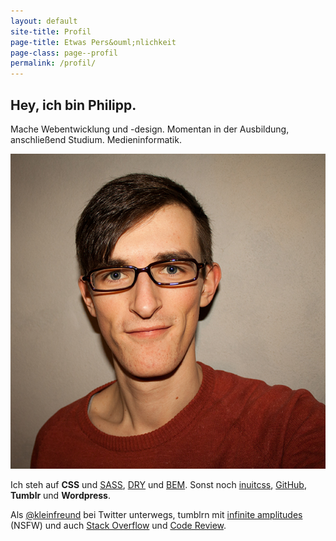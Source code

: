 ```yaml
---
layout: default
site-title: Profil
page-title: Etwas Pers&ouml;nlichkeit
page-class: page--profil
permalink: /profil/
---
```

## Hey, ich bin Philipp.

Mache Webentwicklung und -design. Momentan in der Ausbildung, anschließend Studium. Medieninformatik.

![Philipp Rudloff](/img/ich.jpg)

Ich steh auf __CSS__ und [SASS](http://sass-lang.com/ "Syntactically Awesome Style Sheets"), [DRY](http://csswizardry.com/2013/07/writing-dryer-vanilla-css/ "Don't Repeat Yourself") und [BEM](http://bem.info/ "Block Element Modifier"). Sonst noch [inuitcss](http://inuitcss.com/), [GitHub](http://github.com/kleinfreund), __Tumblr__ und __Wordpress__.

Als [@kleinfreund](http://twitter.com/kleinfreund) bei Twitter unterwegs, tumblrn mit [infinite&nbsp;amplitudes](http://infiniteamplitudes.tumblr.com/) (NSFW) und  auch [Stack&nbsp;Overflow](http://stackoverflow.com/users/2036825) und [Code&nbsp;Review](http://codereview.stackexchange.com/).